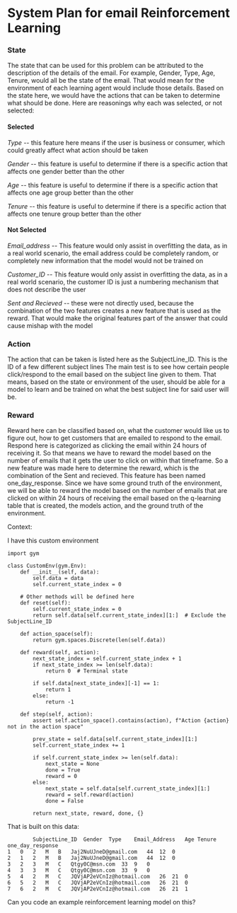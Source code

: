 # System Plan for email Reinforcement Learning

### State 
The state that can be used for this problem can be attributed to the description of the details of the email. 
For example, Gender, Type, Age, Tenure, would all be the state of the email. That would mean for the
environment of each learning agent would include those details. Based on the state here, we would have the actions that
can be taken to determine what should be done. Here are reasonings why each was selected, or not selected:
#### Selected
*Type* -- this feature here means if the user is business or consumer, which could greatly affect what action should be taken

*Gender* -- this feature is useful to determine if there is a specific action that affects one gender better than the other

*Age* -- this feature is useful to determine if there is a specific action that affects one age group better than the other

*Tenure* -- this feature is useful to determine if there is a specific action that affects one tenure group better than the other
#### Not Selected
*Email_address* -- This feature would only assist in overfitting the data, as in a real world scenario, the email address 
could be completely random, or completely new information that the model would not be trained on

*Customer_ID* -- This feature would only assist in overfitting the data, as in a real world scenario, the customer ID
is just a numbering mechanism that does not describe the user

*Sent and Recieved* -- these were not directly used, because the combination of the two features creates a new feature that 
is used as the reward. That would make the original features part of the answer that could cause mishap with the model

### Action 
The action that can be taken is listed here as the SubjectLine_ID. This is the ID of a few different subject lines
The main test is to see how certain people click/respond to the email based on the subject line given to them. 
That means, based on the state or environment of the user, should be able for a model to learn and be trained on 
what the best subject line for said user will be. 

### Reward
Reward here can be classified based on, what the customer would like us to figure out, how to get customers that are
emailed to respond to the email. Respond here is categorized as clicking the email within 24 hours of receiving it.
So that means we have to reward the model based on the number of emails that it gets the user to click on within that 
timeframe. So a new feature was made here to determine the reward, which is the combination of the Sent and recieved.
This feature has been named one_day_response. Since we have some ground truth of the environment, we will be able to
reward the model based on the number of emails that are clicked on within 24 hours of receiving the email based on 
the q-learning table that is created, the models action, and the ground truth of the environment.



Context: 

I have this custom environment
```
import gym

class CustomEnv(gym.Env):
    def __init__(self, data):
        self.data = data
        self.current_state_index = 0

    # Other methods will be defined here
    def reset(self):
        self.current_state_index = 0
        return self.data[self.current_state_index][1:]  # Exclude the SubjectLine_ID
    
    def action_space(self):
        return gym.spaces.Discrete(len(self.data))
    
    def reward(self, action):
        next_state_index = self.current_state_index + 1
        if next_state_index >= len(self.data):
            return 0  # Terminal state

        if self.data[next_state_index][-1] == 1:
            return 1
        else:
            return -1
    
    def step(self, action):
        assert self.action_space().contains(action), f"Action {action} not in the action space"

        prev_state = self.data[self.current_state_index][1:]
        self.current_state_index += 1

        if self.current_state_index >= len(self.data):
            next_state = None
            done = True
            reward = 0
        else:
            next_state = self.data[self.current_state_index][1:]
            reward = self.reward(action)
            done = False

        return next_state, reward, done, {}
```

That is built on this data:

```
		SubjectLine_ID	Gender	Type	Email_Address	Age	Tenure	one_day_response
1	0	2	M	B	Jaj2NuUJneD@gmail.com	44	12	0
2	1	2	M	B	Jaj2NuUJneD@gmail.com	44	12	0
3	2	3	M	C	Qtgy0C@msn.com	33	9	0
4	3	3	M	C	Qtgy0C@msn.com	33	9	0
5	4	2	M	C	JQVjAP2eVCnIz@hotmail.com	26	21	0
6	5	2	M	C	JQVjAP2eVCnIz@hotmail.com	26	21	0
7	6	2	M	C	JQVjAP2eVCnIz@hotmail.com	26	21	1
```

Can you code an example reinforcement learning model on this? 

